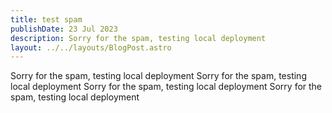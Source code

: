 ```yaml
---
title: test spam
publishDate: 23 Jul 2023
description: Sorry for the spam, testing local deployment
layout: ../../layouts/BlogPost.astro
---
```

Sorry for the spam, testing local deployment Sorry for the spam, testing local deployment Sorry for the spam, testing local deployment Sorry for the spam, testing local deployment